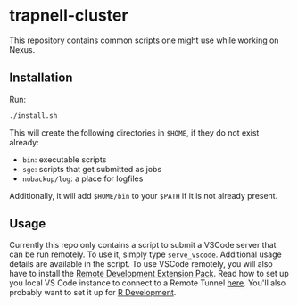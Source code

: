 # trapnell-cluster
This repository contains common scripts one might use while working on Nexus.

## Installation
Run:
```sh
./install.sh
```

This will create the following directories in `$HOME`, if they do not exist already:
- `bin`: executable scripts
- `sge`: scripts that get submitted as jobs
- `nobackup/log`: a place for logfiles

Additionally, it will add `$HOME/bin` to your `$PATH` if it is not already present.

## Usage
Currently this repo only contains a script to submit a VSCode server that can be run remotely. To use it, simply type `serve_vscode`. Additional usage details are available in the script. To use VSCode remotely, you will also have to install the [Remote Development Extension Pack](https://marketplace.visualstudio.com/items?itemName=ms-vscode-remote.vscode-remote-extensionpack). Read how to set up you local VS Code instance to connect to a Remote Tunnel [here](https://code.visualstudio.com/docs/remote/tunnels#_remote-tunnels-extension). You'll also probably want to set it up for [R Development](https://code.visualstudio.com/docs/languages/r).
